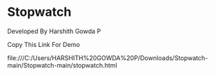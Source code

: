 # Stopwatch

Developed By Harshith Gowda P

Copy This Link For Demo

file:///C:/Users/HARSHITH%20GOWDA%20P/Downloads/Stopwatch-main/Stopwatch-main/stopwatch.html


